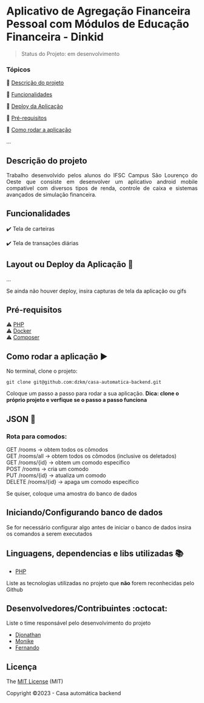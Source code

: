 <h1>Aplicativo de Agregação Financeira Pessoal com Módulos de Educação Financeira - Dinkid </h1> 


> Status do Projeto: em desenvolvimento

### Tópicos 

:small_blue_diamond: [Descrição do projeto](#descrição-do-projeto)

:small_blue_diamond: [Funcionalidades](#funcionalidades)

:small_blue_diamond: [Deploy da Aplicação](#deploy-da-aplicação-dash)

:small_blue_diamond: [Pré-requisitos](#pré-requisitos)

:small_blue_diamond: [Como rodar a aplicação](#como-rodar-a-aplicação-arrow_forward)

... 

## Descrição do projeto 

<p align="justify">
  Trabalho desenvolvido pelos alunos do IFSC Campus São Lourenço do Oeste que consiste em desenvolver um aplicativo android mobile compatível com diversos tipos de renda, controle de caixa e sistemas avançados de simulação financeira.
</p>

## Funcionalidades

:heavy_check_mark: Tela de carteiras

:heavy_check_mark: Tela de transações diárias

## Layout ou Deploy da Aplicação :dash:



... 

Se ainda não houver deploy, insira capturas de tela da aplicação ou gifs

## Pré-requisitos
:warning: [PHP](https://www.php.net/)
<br>
:warning: [Docker](https://www.docker.com/)
<br>
:warning: [Composer](https://getcomposer.org/)

## Como rodar a aplicação :arrow_forward:

No terminal, clone o projeto: 

```
git clone git@github.com:dzkm/casa-automatica-backend.git
```

Coloque um passo a passo para rodar a sua aplicação. **Dica: clone o próprio projeto e verfique se o passo a passo funciona**


## JSON :floppy_disk:

### Rota para comodos:
GET /rooms -> obtem todos os cômodos
<br>
GET /rooms/all -> obtem todos os cômodos (inclusive os deletados) 
<br>
GET /rooms/{id} -> obtem um comodo específico
<br>
POST /rooms -> cria um comodo
<br>
PUT /rooms/{id} -> atualiza um comodo
<br>
DELETE /rooms/{id} -> apaga um comodo específico

Se quiser, coloque uma amostra do banco de dados 

## Iniciando/Configurando banco de dados

Se for necessário configurar algo antes de iniciar o banco de dados insira os comandos a serem executados 

## Linguagens, dependencias e libs utilizadas :books:

- [PHP](https://www.php.net/)


Liste as tecnologias utilizadas no projeto que **não** forem reconhecidas pelo Github 

## Desenvolvedores/Contribuintes :octocat:

Liste o time responsável pelo desenvolvimento do projeto

- [Djonathan](https://github.com/dzkm)
- [Monike](https://github.com/monike29)
- [Fernando](https://github.com/fernando-ao)

## Licença 

The [MIT License]() (MIT)

Copyright :copyright:2023 - Casa automática backend
